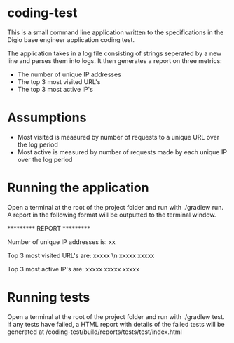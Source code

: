 # coding-test

This is a small command line application written to the specifications in the Digio base engineer application coding test.

The application takes in a log file consisting of strings seperated by a new line and parses them into logs. It then generates a report on three metrics:
- The number of unique IP addresses
- The top 3 most visited URL's
- The top 3 most active IP's

# Assumptions

- Most visited is measured by number of requests to a unique URL over the log period
- Most active is measured by number of requests made by each unique IP over the log period

# Running the application

Open a terminal at the root of the project folder and run with ./gradlew run. 
A report in the following format will be outputted to the terminal window.

********* REPORT *********

Number of unique IP addresses is: 
xx

Top 3 most visited URL's are:
xxxxx \n
xxxxx
xxxxx

Top 3 most active IP's are:
xxxxx
xxxxx
xxxxx

# Running tests

Open a terminal at the root of the project folder and run with ./gradlew test. 
If any tests have failed, a HTML report with details of the failed tests will be generated at /coding-test/build/reports/tests/test/index.html
